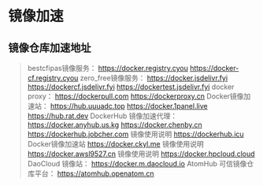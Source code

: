 # 镜像加速

## 镜像仓库加速地址
>bestcfipas镜像服务：
https://docker.registry.cyou
https://docker-cf.registry.cyou
zero_free镜像服务：
https://docker.jsdelivr.fyi
https://dockercf.jsdelivr.fyi
https://dockertest.jsdelivr.fyi
docker proxy：
https://dockerpull.com
https://dockerproxy.cn
Docker镜像加速站：
https://hub.uuuadc.top
https://docker.1panel.live
https://hub.rat.dev
DockerHub 镜像加速代理：
https://docker.anyhub.us.kg
https://docker.chenby.cn
https://dockerhub.jobcher.com
镜像使用说明	https://dockerhub.icu
Docker镜像加速站	https://docker.ckyl.me
镜像使用说明	https://docker.awsl9527.cn
镜像使用说明	https://docker.hpcloud.cloud
DaoCloud 镜像站：
https://docker.m.daocloud.io
AtomHub 可信镜像仓库平台：
https://atomhub.openatom.cn




